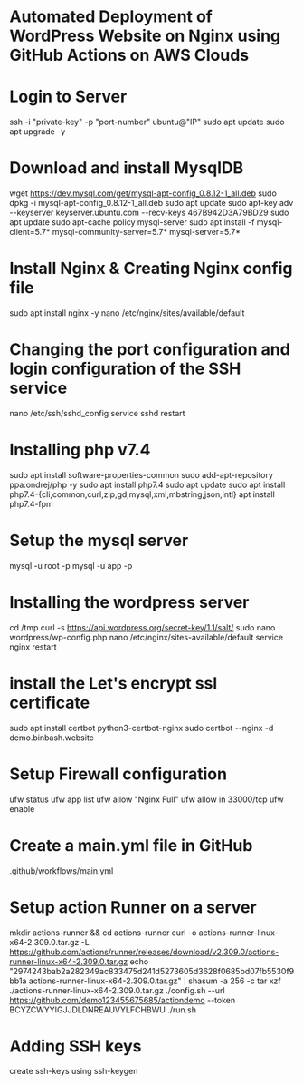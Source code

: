 # Automated Deployment of WordPress Website on Nginx using GitHub Actions on AWS Clouds


# Login to Server
  ssh -i "private-key" -p "port-number" ubuntu@"IP"
  sudo apt update
  sudo apt upgrade -y
  

  
  
# Download and install MysqlDB
  wget https://dev.mysql.com/get/mysql-apt-config_0.8.12-1_all.deb
  sudo dpkg -i mysql-apt-config_0.8.12-1_all.deb
  sudo apt update
  sudo apt-key adv --keyserver keyserver.ubuntu.com --recv-keys 467B942D3A79BD29
  sudo apt update
  sudo apt-cache policy mysql-server
  sudo apt install -f mysql-client=5.7* mysql-community-server=5.7* mysql-server=5.7*
  

# Install Nginx & Creating Nginx config file
  sudo apt install nginx -y
  nano /etc/nginx/sites/available/default
 

# Changing the port configuration and login configuration of the SSH service
  nano /etc/ssh/sshd_config
  service sshd restart
  
  
  
# Installing php v7.4
  sudo apt install software-properties-common
  sudo add-apt-repository ppa:ondrej/php -y
  sudo apt install php7.4
  sudo apt update
  sudo apt install php7.4-{cli,common,curl,zip,gd,mysql,xml,mbstring,json,intl}
  apt install php7.4-fpm
 

  
# Setup the mysql server
  mysql -u root -p
  mysql -u app -p
  

# Installing the wordpress server
  cd /tmp
  curl -s https://api.wordpress.org/secret-key/1.1/salt/
  sudo nano wordpress/wp-config.php
  nano /etc/nginx/sites-available/default 
  service nginx restart
  
 
  


# install the Let's encrypt ssl certificate
  sudo apt install certbot python3-certbot-nginx
  sudo certbot --nginx -d demo.binbash.website


# Setup Firewall configuration
  ufw status
  ufw app list
  ufw allow "Nginx Full"
  ufw allow in 33000/tcp
  ufw enable
  


# Create a main.yml file in GitHub
   .github/workflows/main.yml 

 



# Setup action Runner on a server 
mkdir actions-runner && cd actions-runner
curl -o actions-runner-linux-x64-2.309.0.tar.gz -L https://github.com/actions/runner/releases/download/v2.309.0/actions-runner-linux-x64-2.309.0.tar.gz
echo "2974243bab2a282349ac833475d241d5273605d3628f0685bd07fb5530f9bb1a  actions-runner-linux-x64-2.309.0.tar.gz" | shasum -a 256 -c
tar xzf ./actions-runner-linux-x64-2.309.0.tar.gz
./config.sh --url https://github.com/demo123455675685/actiondemo --token BCYZCWYYIGJJDLDNREAUVYLFCHBWU
./run.sh




# Adding SSH keys
create ssh-keys using ssh-keygen






